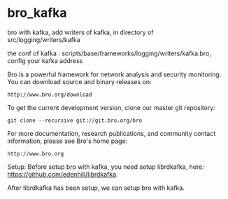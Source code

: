 # bro_kafka
bro with kafka, add writers of kafka, in directory of src/logging/writers/kafka

the conf of kafka : scripts/base/frameworks/logging/writers/kafka.bro, config your kafka address

Bro is a powerful framework for network analysis and security monitoring.
You can download source and binary releases on:

    http://www.bro.org/download

To get the current development version, clone our master git
repository:

    git clone --recursive git://git.bro.org/bro

For more documentation, research publications, and community contact
information, please see Bro's home page:

    http://www.bro.org
    
Setup:
Before setup bro with kafka, you need setup librdkafka, here: https://github.com/edenhill/librdkafka.

After librdkafka has been setup, we can setup bro with kafka.
